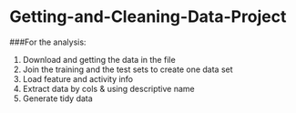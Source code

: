 # Getting-and-Cleaning-Data-Project
###For the analysis:
  1. Download and getting the data in the file 
  2. Join the training and the test sets to create one data set
  3. Load feature and activity info
  4. Extract data by cols & using descriptive name
  5. Generate tidy data
